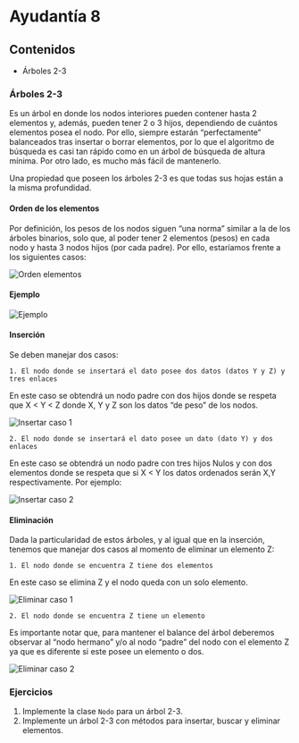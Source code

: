 # Ayudantía 8

## Contenidos

* Árboles 2-3

### Árboles 2-3

Es un árbol en donde los nodos interiores pueden contener hasta 2 elementos y, además, pueden
tener 2 o 3 hijos, dependiendo de cuántos elementos posea el nodo. Por ello, siempre estarán
“perfectamente” balanceados tras insertar o borrar elementos, por lo que el algoritmo de búsqueda es casi tan rápido como en un árbol de búsqueda de altura mínima. Por otro lado, es mucho más fácil de mantenerlo.

Una propiedad que poseen los árboles 2-3 es que todas sus hojas están a la misma profundidad.

#### Orden de los elementos

Por definición, los pesos de los nodos siguen “una norma” similar a la de los árboles  binarios, solo que, al poder tener 2 elementos (pesos) en cada nodo y hasta 3 nodos hijos (por cada padre). Por ello, estaríamos frente a los siguientes casos:

![Orden elementos](images/orden.png)

#### Ejemplo

![Ejemplo](images/ejemplo.jpg)

#### Inserción

Se deben manejar dos casos:

    1. El nodo donde se insertará el dato posee dos datos (datos Y y Z) y tres enlaces
En este caso se obtendrá un nodo padre con dos hijos donde se respeta que X < Y < Z donde X, Y y Z son los datos “de peso” de los nodos.

![Insertar caso 1](images/insertar1.png)

    2. El nodo donde se insertará el dato posee un dato (dato Y) y dos enlaces
En este caso se obtendrá un nodo padre con tres hijos Nulos y con dos elementos donde se
respeta que si X < Y los datos ordenados serán X,Y respectivamente. Por ejemplo:

![Insertar caso 2](images/insertar2.png)

#### Eliminación

Dada la particularidad de estos árboles, y al igual que en la inserción, tenemos que manejar dos casos al momento de eliminar un elemento Z:

    1. El nodo donde se encuentra Z tiene dos elementos
En este caso se elimina Z y el nodo queda con un solo elemento.

![Eliminar caso 1](images/eliminar1.png)

    2. El nodo donde se encuentra Z tiene un elemento
Es importante notar que, para mantener el balance del árbol deberemos observar al “nodo
hermano” y/o al nodo “padre” del nodo con el elemento Z ya que es diferente si este posee un
elemento o dos.

![Eliminar caso 2](images/eliminar2.png)

### Ejercicios

1. Implemente la clase `Nodo` para un árbol 2-3.
2. Implemente un árbol 2-3 con métodos para insertar, buscar y eliminar elementos.